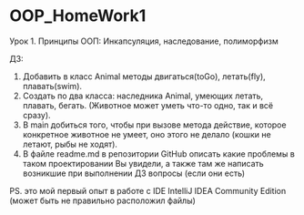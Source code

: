 # OOP_HomeWork1
Урок 1. Принципы ООП: Инкапсуляция, наследование, полиморфизм

ДЗ:
1) Добавить в класс Animal методы двигаться(toGo), летать(fly), плавать(swim).
2) Создать по два класса:
   наследника Animal, умеющих летать, плавать, бегать. (Животное может уметь что-то одно, так и всё сразу).
3) В main добиться того, чтобы при вызове метода действие, которое конкретное животное не умеет, оно этого не делало (кошки не летают, рыбы не ходят).
4) В файле readme.md в репозитории GitHub описать
   какие проблемы в таком проектировании Вы увидели,
   а также там же написать возникшие при выполнении ДЗ вопросы
   (если они есть)

PS. это мой первый опыт в работе с IDE IntelliJ IDEA Community Edition (может быть не правильно расположил файлы)
